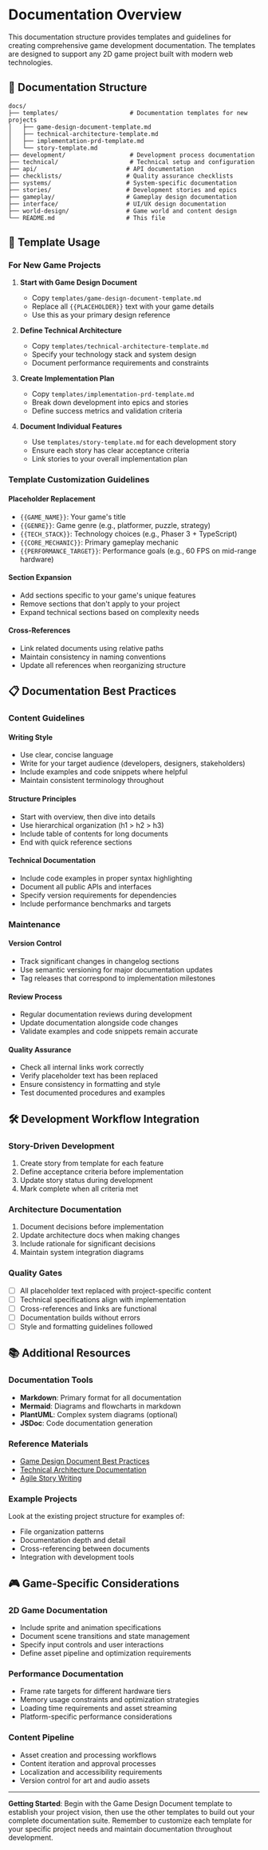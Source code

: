 # Documentation Overview

This documentation structure provides templates and guidelines for creating comprehensive game development documentation. The templates are designed to support any 2D game project built with modern web technologies.

## 📁 Documentation Structure

```
docs/
├── templates/                    # Documentation templates for new projects
│   ├── game-design-document-template.md
│   ├── technical-architecture-template.md
│   ├── implementation-prd-template.md
│   └── story-template.md
├── development/                  # Development process documentation
├── technical/                    # Technical setup and configuration
├── api/                         # API documentation
├── checklists/                  # Quality assurance checklists
├── systems/                     # System-specific documentation
├── stories/                     # Development stories and epics
├── gameplay/                    # Gameplay design documentation
├── interface/                   # UI/UX design documentation
├── world-design/                # Game world and content design
└── README.md                    # This file
```

## 🎯 Template Usage

### For New Game Projects

1. **Start with Game Design Document**
   - Copy `templates/game-design-document-template.md`
   - Replace all `{{PLACEHOLDER}}` text with your game details
   - Use this as your primary design reference

2. **Define Technical Architecture**
   - Copy `templates/technical-architecture-template.md`
   - Specify your technology stack and system design
   - Document performance requirements and constraints

3. **Create Implementation Plan**
   - Copy `templates/implementation-prd-template.md`
   - Break down development into epics and stories
   - Define success metrics and validation criteria

4. **Document Individual Features**
   - Use `templates/story-template.md` for each development story
   - Ensure each story has clear acceptance criteria
   - Link stories to your overall implementation plan

### Template Customization Guidelines

#### Placeholder Replacement
- `{{GAME_NAME}}`: Your game's title
- `{{GENRE}}`: Game genre (e.g., platformer, puzzle, strategy)
- `{{TECH_STACK}}`: Technology choices (e.g., Phaser 3 + TypeScript)
- `{{CORE_MECHANIC}}`: Primary gameplay mechanic
- `{{PERFORMANCE_TARGET}}`: Performance goals (e.g., 60 FPS on mid-range hardware)

#### Section Expansion
- Add sections specific to your game's unique features
- Remove sections that don't apply to your project
- Expand technical sections based on complexity needs

#### Cross-References
- Link related documents using relative paths
- Maintain consistency in naming conventions
- Update all references when reorganizing structure

## 📋 Documentation Best Practices

### Content Guidelines

#### Writing Style
- Use clear, concise language
- Write for your target audience (developers, designers, stakeholders)
- Include examples and code snippets where helpful
- Maintain consistent terminology throughout

#### Structure Principles
- Start with overview, then dive into details
- Use hierarchical organization (h1 > h2 > h3)
- Include table of contents for long documents
- End with quick reference sections

#### Technical Documentation
- Include code examples in proper syntax highlighting
- Document all public APIs and interfaces
- Specify version requirements for dependencies
- Include performance benchmarks and targets

### Maintenance

#### Version Control
- Track significant changes in changelog sections
- Use semantic versioning for major documentation updates
- Tag releases that correspond to implementation milestones

#### Review Process
- Regular documentation reviews during development
- Update documentation alongside code changes
- Validate examples and code snippets remain accurate

#### Quality Assurance
- Check all internal links work correctly
- Verify placeholder text has been replaced
- Ensure consistency in formatting and style
- Test documented procedures and examples

## 🛠️ Development Workflow Integration

### Story-Driven Development
1. Create story from template for each feature
2. Define acceptance criteria before implementation
3. Update story status during development
4. Mark complete when all criteria met

### Architecture Documentation
1. Document decisions before implementation
2. Update architecture docs when making changes
3. Include rationale for significant decisions
4. Maintain system integration diagrams

### Quality Gates
- [ ] All placeholder text replaced with project-specific content
- [ ] Technical specifications align with implementation
- [ ] Cross-references and links are functional
- [ ] Documentation builds without errors
- [ ] Style and formatting guidelines followed

## 📚 Additional Resources

### Documentation Tools
- **Markdown**: Primary format for all documentation
- **Mermaid**: Diagrams and flowcharts in markdown
- **PlantUML**: Complex system diagrams (optional)
- **JSDoc**: Code documentation generation

### Reference Materials
- [Game Design Document Best Practices](https://www.gamedev.net/articles/business/design/how-to-write-a-game-design-document-r2910/)
- [Technical Architecture Documentation](https://docs.microsoft.com/en-us/azure/architecture/)
- [Agile Story Writing](https://www.atlassian.com/agile/project-management/user-stories)

### Example Projects
Look at the existing project structure for examples of:
- File organization patterns
- Documentation depth and detail
- Cross-referencing between documents
- Integration with development tools

## 🎮 Game-Specific Considerations

### 2D Game Documentation
- Include sprite and animation specifications
- Document scene transitions and state management
- Specify input controls and user interactions
- Define asset pipeline and optimization requirements

### Performance Documentation
- Frame rate targets for different hardware tiers
- Memory usage constraints and optimization strategies
- Loading time requirements and asset streaming
- Platform-specific performance considerations

### Content Pipeline
- Asset creation and processing workflows
- Content iteration and approval processes
- Localization and accessibility requirements
- Version control for art and audio assets

---

**Getting Started**: Begin with the Game Design Document template to establish your project vision, then use the other templates to build out your complete documentation suite. Remember to customize each template for your specific project needs and maintain documentation throughout development.
